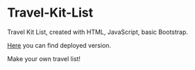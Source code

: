 # Travel-Kit-List


Travel Kit List, created with HTML, JavaScript, basic Bootstrap.

<a href="https://naughty-swanson-ad34eb.netlify.com"/>Here</a> you can find deployed version.

Make your own travel list!
